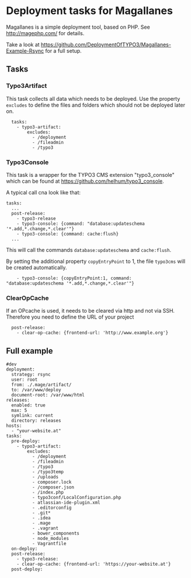 # Deployment tasks for Magallanes

Magallanes is a simple deployment tool, based on PHP. See http://magephp.com/ for details.

Take a look at https://github.com/DeploymentOfTYPO3/Magallanes-Example-Rsync for a full setup.

## Tasks

### Typo3Artifact

This task collects all data which needs to be deployed. Use the property `excludes` to define the files and folders which should not be deployed later on.
 
```
  tasks:
    - typo3-artifact:
        excludes:
          - /deployment
          - /fileadmin
          - /typo3
```

### Typo3Console

This task is a wrapper for the TYPO3 CMS extension "typo3_console" which can be found at https://github.com/helhum/typo3_console.

A typical call cna look like that: 

```
tasks:
  ...
  post-release:
    - typo3-release
    - typo3-console: {command: "database:updateschema '*.add,*.change,*.clear'"}
    - typo3-console: {command: cache:flush}
  ...
```

This will call the commands `database:updateschema` and `cache:flush`.
 
By setting the additional property `copyEntryPoint` to 1, the file `typo3cms` will be created automatically.
 
```
    - typo3-console: {copyEntryPoint:1, command: "database:updateschema '*.add,*.change,*.clear'"}
```

### ClearOpCache

If an OPcache is used, it needs to be cleared via http and not via SSH. Therefore you need to define the URL of your project

```
  post-release:
    - clear-op-cache: {frontend-url: 'http://www.example.org'}
```


## Full example

```
#dev
deployment:
  strategy: rsync
  user: root
  from: ./.mage/artifact/
  to: /var/www/deploy
  document-root: /var/www/html
releases:
  enabled: true
  max: 5
  symlink: current
  directory: releases
hosts:
  - "your-website.at"
tasks:
  pre-deploy:
    - typo3-artifact:
        excludes:
          - /deployment
          - /fileadmin
          - /typo3
          - /typo3temp
          - /uploads
          - composer.lock
          - /composer.json
          - /index.php
          - typo3conf/LocalConfiguration.php
          - atlassian-ide-plugin.xml
          - .editorconfig
          - .git*
          - .idea
          - .mage
          - .vagrant
          - bower_components
          - node_modules
          - Vagrantfile
  on-deploy:
  post-release:
    - typo3-release:
    - clear-op-cache: {frontend-url: 'https://your-website.at'}
  post-deploy:
```